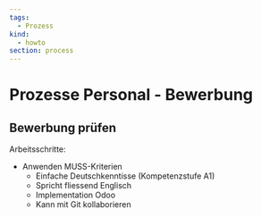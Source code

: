 ```yaml
---
tags:
  - Prozess
kind:
  - howto
section: process
---
```


# Prozesse Personal - Bewerbung

## Bewerbung prüfen

Arbeitsschritte:

- Anwenden MUSS-Kriterien
  - Einfache Deutschkenntisse (Kompetenzstufe A1)
  - Spricht fliessend Englisch
  - Implementation Odoo
  - Kann mit Git kollaborieren
